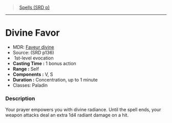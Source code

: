 ﻿---
!SpellItem
Name: Divine Favor
AltName: '[Faveur divine](hd_spells_faveur_divine.md)'
Type: evocation
Level: 1
CastingTime: 1 bonus action
Range: Self
Components: V, S
Duration: Concentration, up to 1 minute
Classes: Paladin
Family: SpellVO
Source: (SRD p136)
Id: spells_vo.md#divine-favor
ParentLink: spells_vo.md#spells-srd-p
ParentName: Spells (SRD p)
NameLevel: 1
Attributes:
  Name: Divine Favor
  Markdown: >+
    # <!--Name-->Divine Favor<!--/Name-->


    - MDR: <!--AltName-->[Faveur divine](hd_spells_faveur_divine.md)<!--/AltName-->

    - Source: <!--Source-->(SRD p136)<!--/Source-->

    -  <!--Level-->1<!--/Level-->st-level <!--Type-->evocation<!--/Type-->

    - **Casting Time :** <!--CastingTime-->1 bonus action<!--/CastingTime-->

    - **Range :** <!--Range-->Self<!--/Range-->

    - **Components :** <!--Components-->V, S<!--/Components-->

    - **Duration :** <!--Duration-->Concentration, up to 1 minute<!--/Duration-->

    - Classes: <!--Classes-->Paladin<!--/Classes-->


    ### Description


    Your prayer empowers you with divine radiance. Until the spell ends, your weapon attacks deal an extra 1d4 radiant damage on a hit.

  AltName: '[Faveur divine](hd_spells_faveur_divine.md)'
  Source: (SRD p136)
  Level: 1
  Type: evocation
  CastingTime: 1 bonus action
  Range: Self
  Components: V, S
  Duration: Concentration, up to 1 minute
  Classes: Paladin
AttributesDictionary: >+
  Name: Divine Favor

  Markdown: >+

    # <!--Name-->Divine Favor<!--/Name-->





    - MDR: <!--AltName-->[Faveur divine](hd_spells_faveur_divine.md)<!--/AltName-->



    - Source: <!--Source-->(SRD p136)<!--/Source-->



    -  <!--Level-->1<!--/Level-->st-level <!--Type-->evocation<!--/Type-->



    - **Casting Time :** <!--CastingTime-->1 bonus action<!--/CastingTime-->



    - **Range :** <!--Range-->Self<!--/Range-->



    - **Components :** <!--Components-->V, S<!--/Components-->



    - **Duration :** <!--Duration-->Concentration, up to 1 minute<!--/Duration-->



    - Classes: <!--Classes-->Paladin<!--/Classes-->





    ### Description





    Your prayer empowers you with divine radiance. Until the spell ends, your weapon attacks deal an extra 1d4 radiant damage on a hit.



  AltName: '[Faveur divine](hd_spells_faveur_divine.md)'

  Source: (SRD p136)

  Level: 1

  Type: evocation

  CastingTime: 1 bonus action

  Range: Self

  Components: V, S

  Duration: Concentration, up to 1 minute

  Classes: Paladin

---
> [Spells (SRD p)](srd_spells.md)

---

# Divine Favor

- MDR: [Faveur divine](hd_spells_faveur_divine.md)
- Source: (SRD p136)
-  1st-level evocation
- **Casting Time :** 1 bonus action
- **Range :** Self
- **Components :** V, S
- **Duration :** Concentration, up to 1 minute
- Classes: Paladin

### Description

Your prayer empowers you with divine radiance. Until the spell ends, your weapon attacks deal an extra 1d4 radiant damage on a hit.

